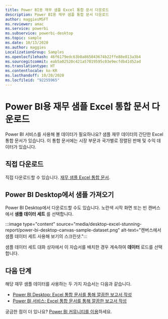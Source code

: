 ```yaml
---
title: Power BI용 재무 샘플 Excel 통합 문서 다운로드
description: Power BI용 재무 샘플 통합 문서 다운로드
author: maggiesMSFT
ms.reviewer: amac
ms.service: powerbi
ms.subservice: powerbi-desktop
ms.topic: sample
ms.date: 10/13/2020
ms.author: maggies
LocalizationGroup: Samples
ms.openlocfilehash: 46f6179edc63b0a865043674b22ffe88e813a3b4
ms.sourcegitcommit: eab5a02520c421a57019595c03e9ecfdb41d52ad
ms.translationtype: HT
ms.contentlocale: ko-KR
ms.lasthandoff: 10/20/2020
ms.locfileid: "92255965"
---
```

# <a name="download-the-financial-sample-excel-workbook-for-power-bi"></a>Power BI용 재무 샘플 Excel 통합 문서 다운로드
Power BI 서비스를 사용해 볼 데이터가 필요하나요? 샘플 재무 데이터의 간단한 Excel 통합 문서가 있습니다. 이 통합 문서에는 시장 부문과 국가별로 정렬된 판매 및 수익 데이터가 있습니다. 

## <a name="download-it-directly"></a>직접 다운로드

직접 다운로드할 수 있습니다. [재무 샘플 Excel 통합 문서](https://go.microsoft.com/fwlink/?LinkID=521962).

## <a name="get-the-sample-in-power-bi-desktop"></a>Power BI Desktop에서 샘플 가져오기

Power BI Desktop에서 다운로드할 수도 있습니다. 노란색 시작 화면 또는 빈 캔버스에서 **샘플 데이터 세트** 를 선택합니다.

:::image type="content" source="media/desktop-excel-stunning-report/power-bi-desktop-canvas-sample-dataset.png" alt-text="캔버스에서 샘플 데이터 세트 사용해 보기의 스크린샷."::: 

샘플 데이터 세트 대화 상자에서 이 자습서를 배치한 경우 계속하여 **데이터** 로드를 선택합니다.

## <a name="next-steps"></a>다음 단계

해당 재무 샘플 데이터를 사용하는 두 가지 자습서는 다음과 같습니다.

- [Power BI Desktop: Excel 통합 문서를 통해 깔끔한 보고서 작성](desktop-excel-stunning-report.md)
- [Power BI 서비스: Excel 통합 문서를 통해 깔끔한 보고서 작성](service-from-excel-to-stunning-report.md)

궁금한 점이 더 있나요? [Power BI 커뮤니티를 이용](https://community.powerbi.com/)하세요.
